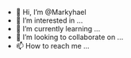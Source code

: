 - 👋 Hi, I’m @Markyhael
- 👀 I’m interested in ...
- 🌱 I’m currently learning ...
- 💞️ I’m looking to collaborate on ...
- 📫 How to reach me ...

<!---
Markyhael/Markyhael is a ✨ special ✨ repository because its `README.md` (this file) appears on your GitHub profile.
You can click the Preview link to take a look at your changes.
--->
